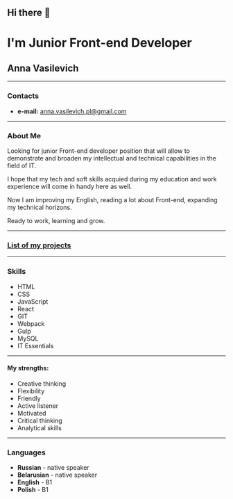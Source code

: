 ## Hi there 👋
# I'm Junior Front-end Developer

## Anna Vasilevich
---
### Contacts
- **e-mail:** anna.vasilevich.pl@gmail.com
---
### About Me

Looking for junior Front-end developer position that will allow to demonstrate and broaden my intellectual and technical capabilities in the field of IT.

I hope that my tech and soft skills acquied during my education and work experience will come in handy here as well.

Now I am improving my English, reading a lot about Front-end, expanding my technical horizons.

Ready to work, learning and grow.

---

### [List of my projects](https://dzichonka.github.io/portfolio/)

---

### Skills

- HTML
- CSS
- JavaScript
- React
- GIT
- Webpack
- Gulp
- MySQL
- IT Essentials

---

#### My strengths:

- Creative thinking
- Flexibility
- Friendly
- Active listener
- Motivated
- Critical thinking
- Analytical skills

---

### Languages

- **Russian** - native speaker
- **Belarusian** - native speaker
- **English** - B1
- **Polish** - B1
